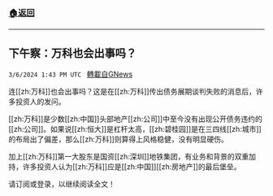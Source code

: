 ###  [:house:返回](README.md)
---


## 下午察：万科也会出事吗？
`3/6/2024 1:43 PM UTC ` [轉載自GNews](https://gnews.org/articles/2370863)

连[[zh:万科]]也会出事吗？这是在[[zh:万科]]传出债务展期谈判失败的消息后，许多投资人的发问。

[[zh:万科]]是少数[[zh:中国]]头部地产[[zh:公司]]中至今没有出现公开债务违约的[[zh:公司]]。如果说[[zh:恒大]]是杠杆太高，[[zh:碧桂园]]是在三四线[[zh:城市]]的布局出了偏差，那么[[zh:万科]]则算得上风格稳健，没有明显硬伤。

加上[[zh:万科]]第一大股东是国资[[zh:深圳]]地铁集团，有业务和背景的双重加持，许多投资人认为[[zh:万科]]应是[[zh:中国]][[zh:房地产]]的最后堡垒。

请订阅或登录，以继续阅读全文！
